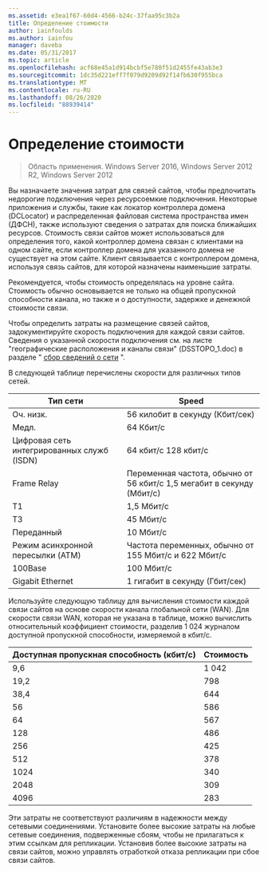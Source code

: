 ```yaml
---
ms.assetid: e3ea1f67-60d4-4566-b24c-37faa95c3b2a
title: Определение стоимости
author: iainfoulds
ms.author: iainfou
manager: daveba
ms.date: 05/31/2017
ms.topic: article
ms.openlocfilehash: acf68e45a1d914bcbf5e780f51d2455fe43ab3e3
ms.sourcegitcommit: 1dc35d221eff7f079d9209d92f14fb630f955bca
ms.translationtype: MT
ms.contentlocale: ru-RU
ms.lasthandoff: 08/26/2020
ms.locfileid: "88939414"
---
```

# <a name="determining-the-cost"></a>Определение стоимости

>Область применения. Windows Server 2016, Windows Server 2012 R2, Windows Server 2012

Вы назначаете значения затрат для связей сайтов, чтобы предпочитать недорогие подключения через ресурсоемкие подключения. Некоторые приложения и службы, такие как локатор контроллера домена (DCLocator) и распределенная файловая система пространства имен (ДФСН), также используют сведения о затратах для поиска ближайших ресурсов. Стоимость связи сайтов может использоваться для определения того, какой контроллер домена связан с клиентами на одном сайте, если контроллер домена для указанного домена не существует на этом сайте. Клиент связывается с контроллером домена, используя связь сайтов, для которой назначены наименьшие затраты.

Рекомендуется, чтобы стоимость определялась на уровне сайта. Стоимость обычно основывается не только на общей пропускной способности канала, но также и о доступности, задержке и денежной стоимости связи.

Чтобы определить затраты на размещение связей сайтов, задокументируйте скорость подключения для каждой связи сайтов. Сведения о указанной скорости подключения см. на листе "географические расположения и каналы связи" (DSSTOPO_1.doc) в разделе " [сбор сведений о сети](../../ad-ds/plan/Collecting-Network-Information.md) ".

В следующей таблице перечислены скорости для различных типов сетей.

|Тип сети|Speed|
|----------------|---------|
|Оч. низк.|56 килобит в секунду (Кбит/сек)|
|Медл.|64 Кбит/с|
|Цифровая сеть интегрированных служб (ISDN)|64 кбит/с 128 кбит/с|
|Frame Relay|Переменная частота, обычно от 56 кбит/с 1,5 мегабит в секунду (Мбит/с)|
|T1|1,5 Мбит/с|
|T3|45 Мбит/с|
|Переданный|10 Мбит/с|
|Режим асинхронной пересылки (ATM)|Частота переменных, обычно от 155 Мбит/с и 622 Мбит/с|
|100Base|100 Мбит/с|
|Gigabit Ethernet|1 гигабит в секунду (Гбит/сек)|

Используйте следующую таблицу для вычисления стоимости каждой связи сайтов на основе скорости канала глобальной сети (WAN). Для скорости связи WAN, которая не указана в таблице, можно вычислить относительный коэффициент стоимости, разделив 1 024 журналом доступной пропускной способности, измеряемой в кбит/с.

|Доступная пропускная способность (кбит/с)|Стоимость|
|--------------------------------|--------|
|9,6|1 042|
|19,2|798|
|38,4|644|
|56|586|
|64|567|
|128|486|
|256|425|
|512|378|
|1024|340|
|2048|309|
|4096|283|

Эти затраты не соответствуют различиям в надежности между сетевыми соединениями. Установите более высокие затраты на любые сетевые соединения, подверженные сбоям, чтобы не прилагаться к этим ссылкам для репликации. Установив более высокие затраты на связи сайтов, можно управлять отработкой отказа репликации при сбое связи сайтов.




